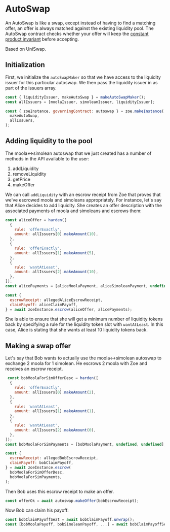 # AutoSwap

An AutoSwap is like a swap, except instead of having to find a
matching offer, an offer is always matched against the existing
liquidity pool. The AutoSwap contract checks whether your offer will
keep the [constant product
invariant](https://github.com/runtimeverification/verified-smart-contracts/blob/uniswap/uniswap/x-y-k.pdf)
before accepting. 

Based on UniSwap.

## Initialization

First, we initialize the `autoSwapMaker` so that we have access to the
liquidity issuer for this particular autoswap. We then pass the
liquidity issuer in as part of the issuers array. 

```js
const { liquidityIssuer, makeAutoSwap } = makeAutoSwapMaker();
const allIssuers = [moolaIssuer, simoleanIssuer, liquidityIssuer];

const { zoeInstance, governingContract: autoswap } = zoe.makeInstance(
  makeAutoSwap,
  allIssuers,
);
```

## Adding liquidity to the pool

The moola<->simolean autoswap that we just created has a number of
methods in the API available to the user:
1. addLiquidity
2. removeLiquidity
3. getPrice
4. makeOffer

We can call `addLiquidity` with an escrow receipt from Zoe that proves
that we've escrowed moola and simoleans appropriately. For instance,
let's say that Alice decides to add liquidity. She creates an offer
description with the associated payments of moola and simoleans and
escrows them:

```js
const aliceOffer = harden([
  {
    rule: 'offerExactly',
    amount: allIssuers[0].makeAmount(10),
  },
  {
    rule: 'offerExactly',
    amount: allIssuers[1].makeAmount(5),
  },
  {
    rule: 'wantAtLeast',
    amount: allIssuers[2].makeAmount(10),
  },
]);
const alicePayments = [aliceMoolaPayment, aliceSimoleanPayment, undefined];

const {
  escrowReceipt: allegedAliceEscrowReceipt,
  claimPayoff: aliceClaimPayoff,
} = await zoeInstance.escrow(aliceOffer, alicePayments);

```
She is able to ensure that she will get a minimum number of liquidity
tokens back by specifying a rule for the liquidity token slot with
`wantAtLeast`. In this case, Alice is stating that she wants at least
10 liquidity tokens back. 

## Making a swap offer

Let's say that Bob wants to actually use the moola<->simolean autoswap
to exchange 2 moola for 1 simolean. He escrows 2 moola with Zoe and
receives an escrow receipt.

```js
 const bobMoolaForSimOfferDesc = harden([
  {
    rule: 'offerExactly',
    amount: allIssuers[0].makeAmount(2),
  },
  {
    rule: 'wantAtLeast',
    amount: allIssuers[1].makeAmount(1),
  },
  {
    rule: 'wantAtLeast',
    amount: allIssuers[2].makeAmount(0),
  },
]);
const bobMoolaForSimPayments = [bobMoolaPayment, undefined, undefined];

const {
  escrowReceipt: allegedBobEscrowReceipt,
  claimPayoff: bobClaimPayoff,
} = await zoeInstance.escrow(
  bobMoolaForSimOfferDesc,
  bobMoolaForSimPayments,
);
```

Then Bob uses this escrow receipt to make an offer.

```js
const offerOk = await autoswap.makeOffer(bobEscrowReceipt);
```

Now Bob can claim his payoff:

```js
const bobClaimPayoffSeat = await bobClaimPayoff.unwrap();
const [bobMoolaPayoff, bobSimoleanPayoff, ...] = await bobClaimPayoffSeat.getPayoff();
```
